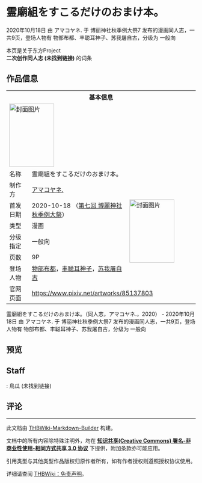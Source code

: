 # 霊廟組をすこるだけのおまけ本。

<!-- source html: G:\repos\THBWiki-Markdown-Builder\THBWikiMarkdown\Temp\main\8\89\ns0%3A%E9%9C%8A%E5%BB%9F%E7%B5%84%E3%82%92%E3%81%99%E3%81%93%E3%82%8B%E3%81%A0%E3%81%91%E3%81%AE%E3%81%8A%E3%81%BE%E3%81%91%E6%9C%AC%E3%80%82.html -->

2020年10月18日 由 アマコヤネ. 于 博丽神社秋季例大祭7 发布的漫画同人志，一共9页，登场人物有 物部布都、丰聪耳神子、苏我屠自古，分级为 一般向

本页是关于东方Project  
 **二次创作同人志 (未找到链接)** 的词条
## 作品信息

<table><tbody><tr><th colspan="3">基本信息</th></tr><tr><td class="cover-artwork-mobile" colspan="2"><a href="./文件-霊廟組をすこるだけのおまけ本。封面.jpg.md" class="image" title="封面图片"><img alt="封面图片" src="https://upload.thwiki.cc/thumb/1/1f/%E9%9C%8A%E5%BB%9F%E7%B5%84%E3%82%92%E3%81%99%E3%81%93%E3%82%8B%E3%81%A0%E3%81%91%E3%81%AE%E3%81%8A%E3%81%BE%E3%81%91%E6%9C%AC%E3%80%82%E5%B0%81%E9%9D%A2.jpg/119px-%E9%9C%8A%E5%BB%9F%E7%B5%84%E3%82%92%E3%81%99%E3%81%93%E3%82%8B%E3%81%A0%E3%81%91%E3%81%AE%E3%81%8A%E3%81%BE%E3%81%91%E6%9C%AC%E3%80%82%E5%B0%81%E9%9D%A2.jpg" decoding="async" loading="lazy" width="119" height="168" srcset="https://upload.thwiki.cc/thumb/1/1f/%E9%9C%8A%E5%BB%9F%E7%B5%84%E3%82%92%E3%81%99%E3%81%93%E3%82%8B%E3%81%A0%E3%81%91%E3%81%AE%E3%81%8A%E3%81%BE%E3%81%91%E6%9C%AC%E3%80%82%E5%B0%81%E9%9D%A2.jpg/178px-%E9%9C%8A%E5%BB%9F%E7%B5%84%E3%82%92%E3%81%99%E3%81%93%E3%82%8B%E3%81%A0%E3%81%91%E3%81%AE%E3%81%8A%E3%81%BE%E3%81%91%E6%9C%AC%E3%80%82%E5%B0%81%E9%9D%A2.jpg 1.5x, https://upload.thwiki.cc/thumb/1/1f/%E9%9C%8A%E5%BB%9F%E7%B5%84%E3%82%92%E3%81%99%E3%81%93%E3%82%8B%E3%81%A0%E3%81%91%E3%81%AE%E3%81%8A%E3%81%BE%E3%81%91%E6%9C%AC%E3%80%82%E5%B0%81%E9%9D%A2.jpg/238px-%E9%9C%8A%E5%BB%9F%E7%B5%84%E3%82%92%E3%81%99%E3%81%93%E3%82%8B%E3%81%A0%E3%81%91%E3%81%AE%E3%81%8A%E3%81%BE%E3%81%91%E6%9C%AC%E3%80%82%E5%B0%81%E9%9D%A2.jpg 2x" data-file-width="849" data-file-height="1200"></a></td>
</tr><tr><td class="label">名称</td><td colspan="2"> 霊廟組をすこるだけのおまけ本。 </td></tr><tr><td class="label">制作方</td><td><a href="./アマコヤネ..md" title="アマコヤネ.">アマコヤネ.</a></td><td class="cover-artwork" rowspan="6" style="min-width:168px;"><a href="./文件-霊廟組をすこるだけのおまけ本。封面.jpg.md" class="image" title="封面图片"><img alt="封面图片" src="https://upload.thwiki.cc/thumb/1/1f/%E9%9C%8A%E5%BB%9F%E7%B5%84%E3%82%92%E3%81%99%E3%81%93%E3%82%8B%E3%81%A0%E3%81%91%E3%81%AE%E3%81%8A%E3%81%BE%E3%81%91%E6%9C%AC%E3%80%82%E5%B0%81%E9%9D%A2.jpg/119px-%E9%9C%8A%E5%BB%9F%E7%B5%84%E3%82%92%E3%81%99%E3%81%93%E3%82%8B%E3%81%A0%E3%81%91%E3%81%AE%E3%81%8A%E3%81%BE%E3%81%91%E6%9C%AC%E3%80%82%E5%B0%81%E9%9D%A2.jpg" decoding="async" loading="lazy" width="119" height="168" srcset="https://upload.thwiki.cc/thumb/1/1f/%E9%9C%8A%E5%BB%9F%E7%B5%84%E3%82%92%E3%81%99%E3%81%93%E3%82%8B%E3%81%A0%E3%81%91%E3%81%AE%E3%81%8A%E3%81%BE%E3%81%91%E6%9C%AC%E3%80%82%E5%B0%81%E9%9D%A2.jpg/178px-%E9%9C%8A%E5%BB%9F%E7%B5%84%E3%82%92%E3%81%99%E3%81%93%E3%82%8B%E3%81%A0%E3%81%91%E3%81%AE%E3%81%8A%E3%81%BE%E3%81%91%E6%9C%AC%E3%80%82%E5%B0%81%E9%9D%A2.jpg 1.5x, https://upload.thwiki.cc/thumb/1/1f/%E9%9C%8A%E5%BB%9F%E7%B5%84%E3%82%92%E3%81%99%E3%81%93%E3%82%8B%E3%81%A0%E3%81%91%E3%81%AE%E3%81%8A%E3%81%BE%E3%81%91%E6%9C%AC%E3%80%82%E5%B0%81%E9%9D%A2.jpg/238px-%E9%9C%8A%E5%BB%9F%E7%B5%84%E3%82%92%E3%81%99%E3%81%93%E3%82%8B%E3%81%A0%E3%81%91%E3%81%AE%E3%81%8A%E3%81%BE%E3%81%91%E6%9C%AC%E3%80%82%E5%B0%81%E9%9D%A2.jpg 2x" data-file-width="849" data-file-height="1200"></a></td>
</tr><tr><td class="label">首发日期</td><td>2020-10-18&#160;（<a href="/展会作品列表?e=%E5%8D%9A%E4%B8%BD%E7%A5%9E%E7%A4%BE%E7%A7%8B%E5%AD%A3%E4%BE%8B%E5%A4%A7%E7%A5%AD%237">第七回 博麗神社秋季例大祭</a>）</td></tr><tr><td class="label">类型</td><td>漫画</td></tr><tr><td class="label">分级指定</td><td>一般向</td></tr><tr><td class="label">页数</td><td>9P</td></tr><tr><td class="label">登场人物</td><td><a href="./物部布都.md" title="物部布都">物部布都</a>，<a href="./丰聪耳神子.md" title="丰聪耳神子">丰聪耳神子</a>，<a href="./苏我屠自古.md" title="苏我屠自古">苏我屠自古</a></td></tr>
<tr><td class="label">官网页面</td><td colspan="2"><a rel="nofollow" class="external free" href="https://www.pixiv.net/artworks/85137803">https://www.pixiv.net/artworks/85137803</a></td></tr></tbody></table>

霊廟組をすこるだけのおまけ本。（同人志，アマコヤネ.，2020） - 2020年10月18日 由 アマコヤネ. 于 博丽神社秋季例大祭7 发布的漫画同人志，一共9页，登场人物有 物部布都、丰聪耳神子、苏我屠自古，分级为 一般向
## 预览
## Staff
: 鳥瓜 (未找到链接)

## 评论




---

此文档由 [THBWiki-Markdown-Builder](https://github.com/Delsin-Yu/THBWiki-Markdown-Builder) 构建。

文档中的所有内容除特殊注明外，均在 [**知识共享(Creative Commons) 署名-非商业性使用-相同方式共享 3.0 协议**](https://creativecommons.org/licenses/by-sa/3.0/deed.zh-hans) 下提供，附加条款亦可能应用。

引用类型与其他类型作品版权归原作者所有，如有作者授权则遵照授权协议使用。

详细请查阅 [THBWiki：免责声明](https://thbwiki.cc/THBWiki:%E5%85%8D%E8%B4%A3%E5%A3%B0%E6%98%8E)。

